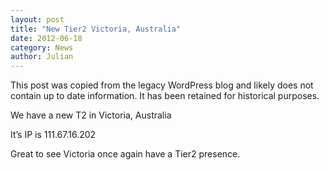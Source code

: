```yaml
---
layout: post
title: "New Tier2 Victoria, Australia"
date: 2012-06-18
category: News
author: Julian
---
```


<div class="row">
  <div class="col s12">
    <div class="card-panel red">
      <span class="white-text">This post was copied from the legacy WordPress blog and likely does not contain up to date information. It has been retained for historical purposes.
      </span>
    </div>
  </div>
</div>

We have a new T2 in Victoria, Australia

It’s IP is 111.67.16.202

Great to see Victoria once again have a Tier2 presence.
